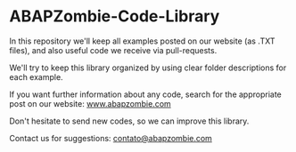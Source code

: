 ABAPZombie-Code-Library
=======================

In this repository we'll keep all examples posted on our website (as .TXT files), and also useful code we receive via pull-requests.

We'll try to keep this library organized by using clear folder descriptions for each example.

If you want further information about any code, search for the appropriate post on our website: www.abapzombie.com

Don't hesitate to send new codes, so we can improve this library.

Contact us for suggestions: contato@abapzombie.com

